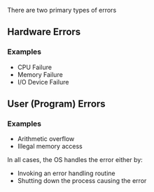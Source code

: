 There are two primary types of errors
## Hardware Errors
### Examples
- CPU Failure
- Memory Failure
- I/O Device Failure

## User (Program) Errors
### Examples
- Arithmetic overflow
- Illegal memory access



In all cases, the OS handles the error either by:
- Invoking an error handling routine
- Shutting down the process causing the error
